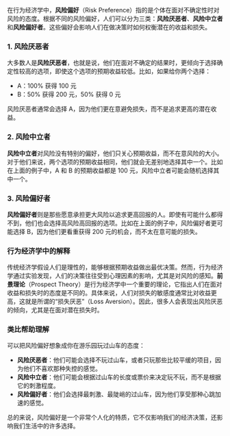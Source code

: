 在行为经济学中，**风险偏好**（Risk Preference）指的是个体在面对不确定性时对风险的态度。根据不同的风险偏好，人们可以分为三类：**风险厌恶者**、**风险中立者**和**风险偏好者**。这些偏好会影响人们在做决策时如何权衡潜在的收益和损失。

### 1. 风险厌恶者

大多数人是**风险厌恶者**，也就是说，他们在面对不确定的结果时，更倾向于选择确定性较高的选项，即使这个选项的预期收益较低。比如，如果给你两个选择：

- A：100% 获得 100 元
- B：50% 获得 200 元，50% 获得 0 元

风险厌恶者通常会选择 A，因为他们更在意避免损失，而不是追求更高的潜在收益。

### 2. 风险中立者

**风险中立者**对风险没有特别的偏好，他们只关心预期收益，而不在意风险的大小。对于他们来说，两个选项的预期收益相同，他们就会无差别地选择其中一个。比如在上面的例子中，A 和 B 的预期收益都是 100 元，风险中立者可能会随机选择其中一个。

### 3. 风险偏好者

**风险偏好者**则是那些愿意承担更大风险以追求更高回报的人。即使有可能什么都得不到，他们也会选择高风险高回报的选项。比如在上面的例子中，风险偏好者更可能选择 B，因为他们更看重获得 200 元的机会，而不太在意可能的损失。

### 行为经济学中的解释

传统经济学假设人们是理性的，能够根据预期收益做出最优决策。然而，行为经济学通过实验发现，人们的决策往往受到心理因素的影响，尤其是对风险的感知。**前景理论**（Prospect Theory）是行为经济学中一个重要的理论，它指出人们在面对收益和损失时的态度是不同的。具体来说，人们对损失的敏感度通常比对收益更高，这就是所谓的“损失厌恶”（Loss Aversion）。因此，很多人会表现出风险厌恶的倾向，尤其是在面对潜在损失时。

### 类比帮助理解

可以把风险偏好想象成你在游乐园玩过山车的态度：

- **风险厌恶者**：他们可能会选择不玩过山车，或者只玩那些比较平缓的项目，因为他们不喜欢那种失控的感觉。
- **风险中立者**：他们可能会根据过山车的长度或票价来决定玩不玩，而不是根据它的刺激程度。
- **风险偏好者**：他们会选择最刺激、最陡峭的过山车，因为他们享受那种心跳加速的感觉。

总的来说，风险偏好是一个非常个人化的特质，它不仅影响我们的经济决策，还影响我们生活中的许多选择。
